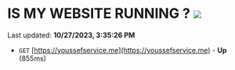# IS MY WEBSITE RUNNING ? [![](https://img.shields.io/static/v1?label=Sponsor&message=%E2%9D%A4&logo=GitHub&color=%23fe8e86)](https://github.com/sponsors/<username>)

Last updated: **10/27/2023, 3:35:26 PM**

- `GET` [https://youssefservice.me](https://youssefservice.me) - **Up** (855ms)

